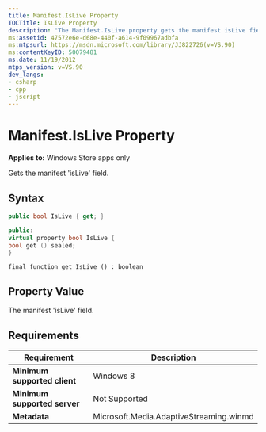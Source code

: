 ```yaml
---
title: Manifest.IsLive Property
TOCTitle: IsLive Property
description: "The Manifest.IsLive property gets the manifest isLive field. This article describes its syntax, property value, and requirements."
ms:assetid: 47572e6e-d68e-440f-a614-9f09967adbfa
ms:mtpsurl: https://msdn.microsoft.com/library/JJ822726(v=VS.90)
ms:contentKeyID: 50079481
ms.date: 11/19/2012
mtps_version: v=VS.90
dev_langs:
- csharp
- cpp
- jscript
---
```


# Manifest.IsLive Property

**Applies to:** Windows Store apps only

Gets the manifest 'isLive' field.

## Syntax

```csharp
public bool IsLive { get; }
```

```cpp
public:
virtual property bool IsLive {
bool get () sealed;
}
```

```jscript
final function get IsLive () : boolean
```

## Property Value

The manifest 'isLive' field.

## Requirements

|Requirement|Description|
|--- |--- |
|**Minimum supported client**|Windows 8|
|**Minimum supported server**|Not Supported|
|**Metadata**|Microsoft.Media.AdaptiveStreaming.winmd|
